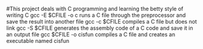 #This project deals with C programming and learning the betty style of writing C
gcc -E $CFILE -o c runs a C file through the preprocessor and save the result into another file
gcc -c $CFILE compiles a C file but does not link
gcc -S $CFILE generates the assembly code of a C code and save it in an output file
gcc $CFILE -o cisfun compiles a C file and creates an executable named cisfun
